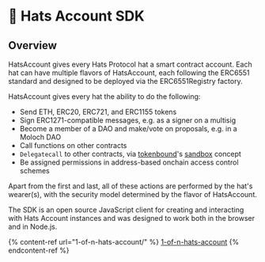 # 💼 Hats Account SDK

## Overview

HatsAccount gives every Hats Protocol hat a smart contract account. Each hat can have multiple flavors of HatsAccount, each following the ERC6551 standard and designed to be deployed via the ERC6551Registry factory.

HatsAccount gives every hat the ability to do the following:

* Send ETH, ERC20, ERC721, and ERC1155 tokens
* Sign ERC1271-compatible messages, e.g. as a signer on a multisig
* Become a member of a DAO and make/vote on proposals, e.g. in a Moloch DAO
* Call functions on other contracts
* `Delegatecall` to other contracts, via [tokenbound](https://github.com/tokenbound/contracts)'s [sandbox](https://github.com/jaydenwindle/delegatecall-sandbox/) concept
* Be assigned permissions in address-based onchain access control schemes

Apart from the first and last, all of these actions are performed by the hat's wearer(s), with the security model determined by the flavor of HatsAccount.

The SDK is an open source JavaScript client for creating and interacting with Hats Account instances and was designed to work both in the browser and in Node.js.

{% content-ref url="1-of-n-hats-account/" %}
[1-of-n-hats-account](1-of-n-hats-account/)
{% endcontent-ref %}
